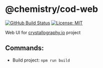 # @chemistry/cod-web
[![GitHub Build Status](https://github.com/chemistry/cod-web/workflows/CI/badge.svg)](https://github.com/chemistry/cod-web/actions?query=workflow%3ACI)
[![License: MIT](https://img.shields.io/badge/License-MIT-gren.svg)](https://opensource.org/licenses/MIT)

Web UI for [crystallography.io](https://crystallography.io/) project

## Commands:
  * Build project: `npm run build`
